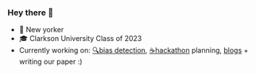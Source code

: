 ### Hey there 👋
- 🗽 New yorker
- 🎓 Clarkson University Class of 2023
- Currently working on: [🔍bias detection](https://github.com/Ethical-Spectacle/bias-detection/tree/main), [☕️hackathon](https://ethicalspectacle.org/hackathon?id=8) planning, [blogs](https://www.linkedin.com/pulse/social-bias-word-level-ner-maximus-powers-dpzbe/) + writing our paper :)


<!--
**maximus-powers/maximus-powers** is a ✨ _special_ ✨ repository because its `README.md` (this file) appears on your GitHub profile.

Here are some ideas to get you started:

-  I’m currently working on ...
- 🌱 I’m currently learning ...
- 👯 I’m looking to collaborate on ...
- 🤔 I’m looking for help with ...
- 💬 Ask me about ...
- 📫 How to reach me: ...
- 😄 Pronouns: ...
- ⚡ Fun fact: ...
-->
